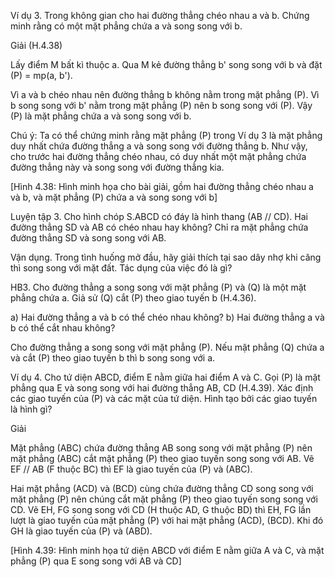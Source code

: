 Ví dụ 3. Trong không gian cho hai đường thẳng chéo nhau a và b. Chứng minh rằng có một mặt phẳng chứa a và song song với b.

Giải (H.4.38)

Lấy điểm M bất kì thuộc a. Qua M kẻ đường thẳng b' song song với b và đặt (P) = mp(a, b').

Vì a và b chéo nhau nên đường thẳng b không nằm trong mặt phẳng (P). Vì b song song với b' nằm trong mặt phẳng (P) nên b song song với (P). Vậy (P) là mặt phẳng chứa a và song song với b.

Chú ý: Ta có thể chứng minh rằng mặt phẳng (P) trong Ví dụ 3 là mặt phẳng duy nhất chứa đường thẳng a và song song với đường thẳng b. Như vậy, cho trước hai đường thẳng chéo nhau, có duy nhất một mặt phẳng chứa đường thẳng này và song song với đường thẳng kia.

[Hình 4.38: Hình minh họa cho bài giải, gồm hai đường thẳng chéo nhau a và b, và mặt phẳng (P) chứa a và song song với b]

Luyện tập 3. Cho hình chóp S.ABCD có đáy là hình thang (AB // CD). Hai đường thẳng SD và AB có chéo nhau hay không? Chỉ ra mặt phẳng chứa đường thẳng SD và song song với AB.

Vận dụng. Trong tình huống mở đầu, hãy giải thích tại sao dây nhợ khi căng thì song song với mặt đất. Tác dụng của việc đó là gì?

HB3. Cho đường thẳng a song song với mặt phẳng (P) và (Q) là một mặt phẳng chứa a. Giả sử (Q) cắt (P) theo giao tuyến b (H.4.36).

a) Hai đường thẳng a và b có thể chéo nhau không?
b) Hai đường thẳng a và b có thể cắt nhau không?

Cho đường thẳng a song song với mặt phẳng (P). Nếu mặt phẳng (Q) chứa a và cắt (P) theo giao tuyến b thì b song song với a.

Ví dụ 4. Cho tứ diện ABCD, điểm E nằm giữa hai điểm A và C. Gọi (P) là mặt phẳng qua E và song song với hai đường thẳng AB, CD (H.4.39). Xác định các giao tuyến của (P) và các mặt của tứ diện. Hình tạo bởi các giao tuyến là hình gì?

Giải

Mặt phẳng (ABC) chứa đường thẳng AB song song với mặt phẳng (P) nên mặt phẳng (ABC) cắt mặt phẳng (P) theo giao tuyến song song với AB. Vẽ EF // AB (F thuộc BC) thì EF là giao tuyến của (P) và (ABC).

Hai mặt phẳng (ACD) và (BCD) cùng chứa đường thẳng CD song song với mặt phẳng (P) nên chúng cắt mặt phẳng (P) theo giao tuyến song song với CD. Vẽ EH, FG song song với CD (H thuộc AD, G thuộc BD) thì EH, FG lần lượt là giao tuyến của mặt phẳng (P) với hai mặt phẳng (ACD), (BCD). Khi đó GH là giao tuyến của (P) và (ABD).

[Hình 4.39: Hình minh họa tứ diện ABCD với điểm E nằm giữa A và C, và mặt phẳng (P) qua E song song với AB và CD]